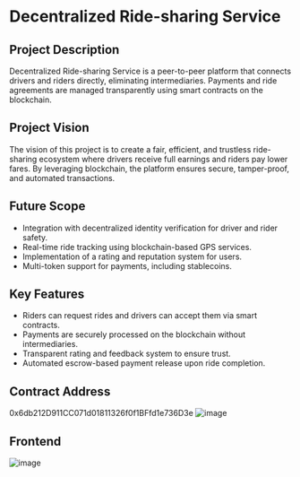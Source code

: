 # Decentralized Ride-sharing Service

## Project Description
Decentralized Ride-sharing Service is a peer-to-peer platform that connects drivers and riders directly, eliminating intermediaries. Payments and ride agreements are managed transparently using smart contracts on the blockchain.

## Project Vision
The vision of this project is to create a fair, efficient, and trustless ride-sharing ecosystem where drivers receive full earnings and riders pay lower fares. By leveraging blockchain, the platform ensures secure, tamper-proof, and automated transactions.

## Future Scope
- Integration with decentralized identity verification for driver and rider safety.
- Real-time ride tracking using blockchain-based GPS services.
- Implementation of a rating and reputation system for users.
- Multi-token support for payments, including stablecoins.

## Key Features
- Riders can request rides and drivers can accept them via smart contracts.
- Payments are securely processed on the blockchain without intermediaries.
- Transparent rating and feedback system to ensure trust.
- Automated escrow-based payment release upon ride completion.

## Contract Address
0x6db212D911CC071d01811326f0f1BFfd1e736D3e
![image](https://github.com/user-attachments/assets/e0d56415-2805-48fb-a595-9a34c8e93a85)

## Frontend
![image](https://github.com/user-attachments/assets/8f1d5bf0-589e-4558-a0c3-12168140ab83)


